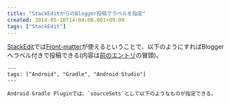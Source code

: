```yaml
---
title: "StackEditからのBlogger投稿でラベルを指定"
created: 2014-05-10T14:04:00.001+09:00
tags: ["StackEdit"]
---
```

[StackEdit](https://stackedit.io/)では[Front-matter](http://jekyllrb.com/docs/frontmatter/)が使えるということで、以下のようにすればBloggerへラベル付きで投稿できる(内容は[前のエントリ](/ja/post/2014/05/android-gradle-pluginresresources/)の冒頭)。

    ---
    tags: ["Android", "Gradle", "Android Studio"]
    ---

    Android Gradle Pluginでは、`sourceSets`として以下のようなものが指定できる。
